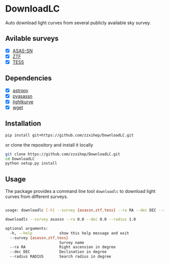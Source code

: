 # DownloadLC
Auto download light curves from several publicly available sky survey.

## Avilable surveys
- [x] [ASAS-SN](https://asas-sn.osu.edu/)
- [x] [ZTF](https://www.ztf.caltech.edu/)
- [x] [TESS](https://heasarc.gsfc.nasa.gov/docs/tess/)

## Dependencies
<!-- - [x] [astroquery](https://astroquery.readthedocs.io/en/latest/) -->
<!-- - [x] [pandas](https://pandas.pydata.org/) -->
<!-- - [x] [numpy](https://numpy.org/) -->
- [x] [astropy](https://www.astropy.org/)
- [x] [pyasassn](https://github.com/asas-sn/skypatrol)
- [x] [lightkurve](https://docs.lightkurve.org/)
- [x] [wget](https://pypi.org/project/wget/)

## Installation
```bash
pip install git+https://github.com/zzxihep/DownloadLC.git
```

or clone the repository and install it locally
```bash
git clone https://github.com/zzxihep/DownloadLC.git
cd DownloadLC
python setup.py install
```

## Usage

The package provides a command line tool `downloadlc` to download light curves from different surveys.

```bash

usage: downloadlc [-h] --survey {asassn,ztf,tess} --ra RA --dec DEC --radius RADIUS

downloadlc --survey asassn --ra 0.0 --dec 0.0 --radius 1.0

optional arguments:
  -h, --help            show this help message and exit
  --survey {asassn,ztf,tess}
                        Survey name
  --ra RA               Right ascension in degree
  --dec DEC             Declination in degree
  --radius RADIUS       Search radius in degree
```